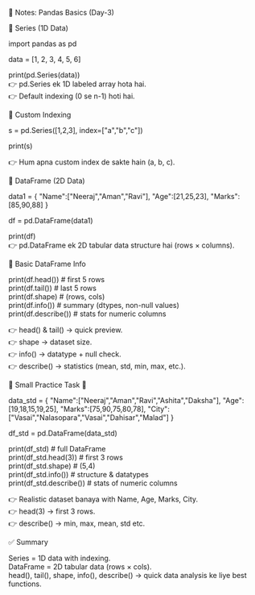 📘 Notes: Pandas Basics (Day-3)

🔹 Series (1D Data)

import pandas as pd

data = [1, 2, 3, 4, 5, 6]

print(pd.Series(data))  
👉 pd.Series ek 1D labeled array hota hai.  
👉 Default indexing (0 se n-1) hoti hai.

🔹 Custom Indexing

s = pd.Series([1,2,3], index=["a","b","c"])

print(s)

👉 Hum apna custom index de sakte hain (a, b, c).

🔹 DataFrame (2D Data)

data1 = {
  "Name":["Neeraj","Aman","Ravi"],
  "Age":[21,25,23],
  "Marks":[85,90,88]
}

df = pd.DataFrame(data1)

print(df)  
👉 pd.DataFrame ek 2D tabular data structure hai (rows × columns).

🔹 Basic DataFrame Info

print(df.head())      # first 5 rows  
print(df.tail())      # last 5 rows  
print(df.shape)       # (rows, cols)  
print(df.info())      # summary (dtypes, non-null values)  
print(df.describe())  # stats for numeric columns

👉 head() & tail() → quick preview.  
👉 shape → dataset size.  
👉 info() → datatype + null check.  
👉 describe() → statistics (mean, std, min, max, etc.).

🔹 Small Practice Task 🚀

data_std = {
  "Name":["Neeraj","Aman","Ravi","Ashita","Daksha"],
  "Age":[19,18,15,19,25],
  "Marks":[75,90,75,80,78],
  "City":["Vasai","Nalasopara","Vasai","Dahisar","Malad"]
}

df_std = pd.DataFrame(data_std)

print(df_std)          # full DataFrame  
print(df_std.head(3))  # first 3 rows  
print(df_std.shape)    # (5,4)  
print(df_std.info())   # structure & datatypes  
print(df_std.describe())  # stats of numeric columns  

👉 Realistic dataset banaya with Name, Age, Marks, City.  
👉 head(3) → first 3 rows.  
👉 describe() → min, max, mean, std etc.  

✅ Summary

Series = 1D data with indexing.  
DataFrame = 2D tabular data (rows × cols).  
head(), tail(), shape, info(), describe() → quick data analysis ke liye best functions.